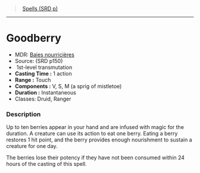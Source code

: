 ﻿---
!SpellItem
Family: SpellVO
Name: Goodberry
AltName: '[Baies nourricières](hd_spells_baies_nourricieres.md)'
Type: transmutation
Level: 1
CastingTime: 1 action
Range: Touch
Components: V, S, M (a sprig of mistletoe)
Duration: Instantaneous
Classes: Druid, Ranger
Source: (SRD p150)
Id: spells_vo.md#goodberry
ParentLink: spells_vo.md#spells-srd-p
ParentName: Spells (SRD p)
NameLevel: 1
Attributes: {}
---
> [Spells (SRD p)](srd_spells.md)

---

# Goodberry

- MDR: [Baies nourricières](hd_spells_baies_nourricieres.md)
- Source: (SRD p150)
-  1st-level transmutation
- **Casting Time :** 1 action
- **Range :** Touch
- **Components :** V, S, M (a sprig of mistletoe)
- **Duration :** Instantaneous
- Classes: Druid, Ranger

### Description

Up to ten berries appear in your hand and are infused with magic for the duration. A creature can use its action to eat one berry. Eating a berry restores 1 hit point, and the berry provides enough nourishment to sustain a creature for one day.

The berries lose their potency if they have not been consumed within 24 hours of the casting of this spell.

